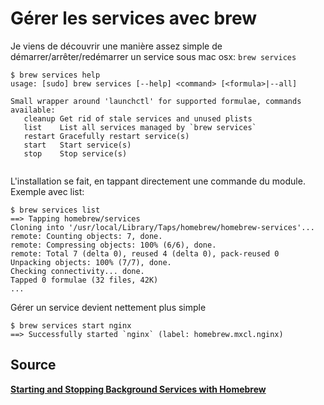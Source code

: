 # Gérer les services avec brew

Je viens de découvrir une manière assez simple de démarrer/arrêter/redémarrer un service sous mac osx: `brew services` 


```
$ brew services help
usage: [sudo] brew services [--help] <command> [<formula>|--all]

Small wrapper around 'launchctl' for supported formulae, commands available:
   cleanup Get rid of stale services and unused plists
   list    List all services managed by `brew services`
   restart Gracefully restart service(s)
   start   Start service(s)
   stop    Stop service(s)
  
```

L'installation se fait, en tappant directement une commande du module. Exemple avec list: 

```
$ brew services list
==> Tapping homebrew/services
Cloning into '/usr/local/Library/Taps/homebrew/homebrew-services'...
remote: Counting objects: 7, done.
remote: Compressing objects: 100% (6/6), done.
remote: Total 7 (delta 0), reused 4 (delta 0), pack-reused 0
Unpacking objects: 100% (7/7), done.
Checking connectivity... done.
Tapped 0 formulae (32 files, 42K)
...
```

Gérer un service devient nettement plus simple

```
$ brew services start nginx
==> Successfully started `nginx` (label: homebrew.mxcl.nginx)
```
 
## Source

[**Starting and Stopping Background Services with Homebrew**](https://robots.thoughtbot.com/starting-and-stopping-background-services-with-homebrew)
